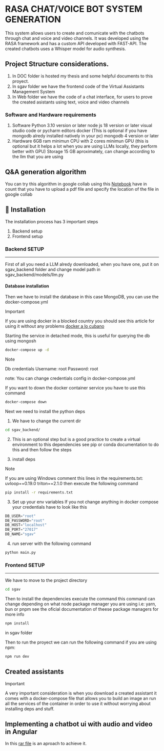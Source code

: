 # RASA CHAT/VOICE BOT SYSTEM GENERATION

This system allows users to create and comunicate with the chatbots through chat and
voice and video channels. It was developed using the RASA framework and has a custom API developed with FAST-API. The created chatbots uses a Whisper model for audio synthesis.

## Project Structure considerations.
1. In DOC folder is hosted my thesis and some helpful documents to this proyect.
2. In sgav folder we have the frontend code of the Virtual Assistants Management System
3. In Web folder we have the code of a chat interface, for users to prove the created asistants using text, voice and video channels

### Software and Hardware requirements
1. Software
Python 3.10 version or later
node js 18 version or later
visual studio code or pycharm editors 
docker (This is optional if you have mongodb alredy installed natively in your pc)
mongodb 4 version or later
2. Hardware
6GB ram minimun 
CPU with 2 cores minimun
GPU (this is optional but it helps a lot when you are using LLMs locally, they perform better with GPU)
Storage 15 GB aproximately, can change according to the llm that you are using


## Q&A generation algorithm
You can try this algorithm in google collab using this [Notebook](https://github.com/ClaudiaQueipo/thesis-chatbot/blob/master/DOC/Generacion%20de%20preguntas%20y%20respuestas/QA_Generation.ipynb) have in count that you have to upload a pdf file and specify the location of the file in google collab

## 👷‍ Installation
The installation process has 3 important steps
1. Backend setup
2. Frontend setup 


### Backend SETUP
---
First of all you need a LLM alredy downloaded, when you have one, put it on sgav_backend folder and change model path in sgav_backend/models/llm.py

#### Database installation
Then we have to install the database in this case MongoDB, you can use the docker-compose.yml 

> [!IMPORTANT]
> If you are using docker in a blocked country you should see this article for using it without any problems [docker a lo cubano](https://www.sysadminsdecuba.com/2020/04/docker-a-lo-cubano/)


Starting the service in detached mode, this is useful for querying the db using mongosh
```bash
docker-compose up -d
```

> [!NOTE]
Db credentials 
Username: root
Password: root

note: You can change credentials config in docker-compose.yml

If you want to down the docker container service you have to use this command
```bash
docker-compose down
```

Next we need to install the python deps

1. We have to change the current dir

```bash
cd sgav_backend/
```

2. This is an optional step but is a good practice to create a virtual environment to this dependencies
see pip or conda documentation to do this and then follow the steps

3. install deps

> [!NOTE]
If you are using Windows comment this lines in the requirements.txt:
uvloop==0.19.0 
triton==2.1.0
then execute the following command

```bash
pip install -r requirements.txt
```

3. Set up your env variables
If you not change anything in docker compose your credentials have to look like this

```python
DB_USER="root"
DB_PASSWORD="root"
DB_HOST="localhost"
DB_PORT="27017"
DB_NAME="sgav"
```

4. run server with the following command

```bash
python main.py
```

### Frontend SETUP
---
We have to move to the project directory

```bash
cd sgav
```

Then to install the dependencies execute the command
this command can change depending on what node package manager you are using i.e: yarn, bun or pnpm
see the oficial documentation of theese package managers for more info

```bash
npm install
```

in sgav folder

Then to run the proyect we can run the following command
if you are using npm:

```bash
npm run dev
```

## Created assistants

> [!IMPORTANT]
> A very important consideration is when you download a created assistant it comes with a docker-compose file that allows you to build an image an run all the services of the container in order to use it without worrying about installing deps and stuff.

## Implementing a chatbot ui with audio and video in Angular
In this [rar file](https://github.com/ClaudiaQueipo/thesis-chatbot/blob/master/DOC/angular%20video%20audio.rar) is an aproach to achieve it.
